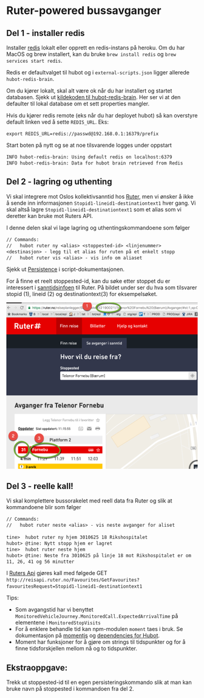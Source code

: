 # Ruter-powered bussavganger

## Del 1 - installer redis

Installer [redis](http://redis.io/) lokalt eller opprett en redis-instans på heroku. Om du har MacOS og brew installert, kan du bruke `brew install redis` og `brew services start redis`. 

Redis er defaultvalget til hubot og i `external-scripts.json` ligger allerede `hubot-redis-brain`. 

Om du kjører lokalt, skal alt være ok når du har installert og startet databasen. Sjekk ut [kildekoden til hubot-redis-brain](https://github.com/hubot-scripts/hubot-redis-brain/blob/master/src/redis-brain.coffee#L29). Her ser vi at den defaulter til lokal database om et sett properties mangler.

Hvis du kjører redis remote (eks når du har deployet hubot) så kan overstyre default linken ved å sette `REDIS_URL`. Eks: 
```
export REDIS_URL=redis://passwd@192.168.0.1:16379/prefix
```

Start boten på nytt og se at noe tilsvarende logges under oppstart
```
INFO hubot-redis-brain: Using default redis on localhost:6379
INFO hubot-redis-brain: Data for hubot brain retrieved from Redis
```

## Del 2 - lagring og uthenting

Vi skal integrere mot Oslos kollektivsanntid hos [Ruter](http://reisapi.ruter.no/Help/Api/GET-Favourites-GetFavourites_favouritesRequest), men vi ønsker å ikke å sende inn informasjonen `Stopid1-lineid1-destinationtext1` hver gang. Vi skal altså lagre `Stopid1-lineid1-destinationtext1` som et alias som vi deretter kan bruke mot Ruters API.

I denne delen skal vi lage lagring og uthentingskommandoene som følger
```
// Commands:
//   hubot ruter ny <alias> <stoppested-id> <linjenummer> <destinasjon> - legg til et alias for ruten på et enkelt stopp
//   hubot ruter vis <alias> - vis info om aliaset
```

Sjekk ut [Persistence](https://hubot.github.com/docs/scripting/#persistence)  i script-dokumentasjonen.

For å finne et reelt stoppested-id, kan du søke etter stoppet du er interessert i [sanntidsinfoen](https://ruter.no/reiseplanlegger/Stoppested/(2190021)Telenor%20Fornebu%20(B%C3%A6rum)/Avganger/#st:1,sp:0,bp:0) til Ruter. På bildet under ser du hva som tilsvarer stopid (1), lineid (2) og destinationtext(3) for eksempelsøket.

![Stopid1-lineid1-destinationtext1 for 31-bussen til Fornebu](https://raw.githubusercontent.com/bekk/chatops-workshop/master/img/ruter.png)


## Del 3 - reelle kall!

Vi skal komplettere bussorakelet med reell data fra Ruter og slik at kommandoene blir som følger

```
// Commands:
//   hubot ruter neste <alias> - vis neste avganger for aliset

tine>  hubot ruter ny hjem 3010625 18 Rikshospitalet
hubot> @tine: Nytt stopp hjem er lagret
tine>  hubot ruter neste hjem
hubot> @tine: Neste fra 3010625 på linje 18 mot Rikshospitalet er om 11, 26, 41 og 56 minutter
```

I [Ruters Api](http://reisapi.ruter.no/Help/Api/GET-Favourites-GetFavourites_favouritesRequest) gjøres kall med følgede GET `http://reisapi.ruter.no/Favourites/GetFavourites?favouritesRequest=Stopid1-lineid1-destinationtext1`

Tips: 
* Som avgangstid har vi benyttet `MonitoredVehicleJourney.MonitoredCall.ExpectedArrivalTime` på elementene i  `MonitoredStopVisits` 
* For å enklere behandle tid kan npm-modulen `moment` taes i bruk. Se dokumentasjon på [momentjs](http://momentjs.com/) og [dependencies for Hubot](https://hubot.github.com/docs/scripting/#dependencies).
* Moment har funksjoner for å gjøre om strings til tidspunkter og for å finne tidsforskjellen mellom nå og to tidspunkter.

## Ekstraoppgave:
Trekk ut stoppested-id til en egen persisteringskommando slik at man kan bruke navn på stoppested i kommandoen fra del 2.




